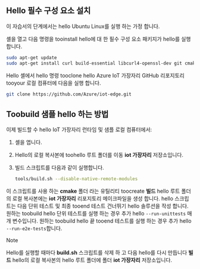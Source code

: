 ## <a name="install-hello-prerequisites"></a>Hello 필수 구성 요소 설치

이 자습서의 단계에서는 hello Ubuntu Linux를 실행 하는 가정 합니다.

셸을 열고 다음 명령을 tooinstall hello에 대 한 필수 구성 요소 패키지가 hello를 실행 합니다.

```bash
sudo apt-get update
sudo apt-get install curl build-essential libcurl4-openssl-dev git cmake libssl-dev uuid-dev valgrind libglib2.0-dev libtool autoconf
```

Hello 셸에서 hello 명령 tooclone hello Azure IoT 가장자리 GitHub 리포지토리 tooyour 로컬 컴퓨터에 다음을 실행 합니다.

```bash
git clone https://github.com/Azure/iot-edge.git
```

## <a name="how-toobuild-hello-sample"></a>Toobuild 샘플 hello 하는 방법

이제 빌드할 수 hello IoT 가장자리 런타임 및 샘플 로컬 컴퓨터에서:

1. 셸을 엽니다.

1. Hello의 로컬 복사본에 toohello 루트 폴더를 이동 **iot 가장자리** 저장소입니다.

1. 빌드 스크립트를 다음과 같이 실행합니다.

    ```sh
    tools/build.sh --disable-native-remote-modules
    ```

이 스크립트를 사용 하는 **cmake** 폴더 라는 유틸리티 toocreate **빌드** hello 루트 폴더의 로컬 복사본에는 **iot 가장자리** 리포지토리 메이크파일을 생성 합니다. hello 스크립트는 다음 단위 테스트 및 최종 tooend 테스트 건너뛰기 hello 솔루션을 작성 합니다. 원하는 toobuild hello 단위 테스트를 실행 하는 경우 추가 hello `--run-unittests` 매개 변수입니다. 원하는 toobuild hello 끝 tooend 테스트를 실행 하는 경우 추가 hello `--run-e2e-tests`합니다.

> [!NOTE]
> Hello를 실행할 때마다 **build.sh** 스크립트를 삭제 하 고 다음 hello를 다시 만듭니다 **빌드** hello의 로컬 복사본의 hello 루트 폴더에 폴더 **iot 가장자리** 저장소입니다.
